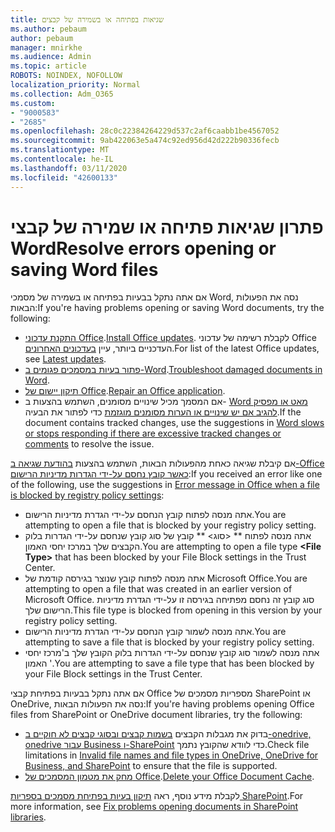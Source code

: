 ```yaml
---
title: שגיאות בפתיחה או בשמירה של קבצים
ms.author: pebaum
author: pebaum
manager: mnirkhe
ms.audience: Admin
ms.topic: article
ROBOTS: NOINDEX, NOFOLLOW
localization_priority: Normal
ms.collection: Adm_O365
ms.custom:
- "9000583"
- "2685"
ms.openlocfilehash: 28c0c22384264229d537c2af6caabb1be4567052
ms.sourcegitcommit: 9ab422063e5a474c92ed956d42d222b90336fecb
ms.translationtype: MT
ms.contentlocale: he-IL
ms.lasthandoff: 03/11/2020
ms.locfileid: "42600133"
---
```

# <a name="resolve-errors-opening-or-saving-word-files"></a><span data-ttu-id="7d065-102">פתרון שגיאות פתיחה או שמירה של קבצי Word</span><span class="sxs-lookup"><span data-stu-id="7d065-102">Resolve errors opening or saving Word files</span></span>

<span data-ttu-id="7d065-103">אם אתה נתקל בבעיות בפתיחה או בשמירה של מסמכי Word, נסה את הפעולות הבאות:</span><span class="sxs-lookup"><span data-stu-id="7d065-103">If you're having problems opening or saving Word documents, try the following:</span></span>

- <span data-ttu-id="7d065-104">[התקנת עדכוני Office](https://support.office.com/article/2ab296f3-7f03-43a2-8e50-46de917611c5).</span><span class="sxs-lookup"><span data-stu-id="7d065-104">[Install Office updates](https://support.office.com/article/2ab296f3-7f03-43a2-8e50-46de917611c5).</span></span> <span data-ttu-id="7d065-105">לקבלת רשימה של עדכוני Office העדכניים ביותר, עיין [בעדכונים האחרונים](https://docs.microsoft.com/officeupdates/office-updates-msi).</span><span class="sxs-lookup"><span data-stu-id="7d065-105">For list of the latest Office updates, see [Latest updates](https://docs.microsoft.com/officeupdates/office-updates-msi).</span></span>
- <span data-ttu-id="7d065-106">[פתור בעיות במסמכים פגומים ב-Word](https://docs.microsoft.com/office/troubleshoot/word/damaged-documents-in-word).</span><span class="sxs-lookup"><span data-stu-id="7d065-106">[Troubleshoot damaged documents in Word](https://docs.microsoft.com/office/troubleshoot/word/damaged-documents-in-word).</span></span>
- <span data-ttu-id="7d065-107">[תיקון יישום של Office](https://support.office.com/Article/Repair-an-Office-application-7821d4b6-7c1d-4205-aa0e-a6b40c5bb88b).</span><span class="sxs-lookup"><span data-stu-id="7d065-107">[Repair an Office application](https://support.office.com/Article/Repair-an-Office-application-7821d4b6-7c1d-4205-aa0e-a6b40c5bb88b).</span></span>
- <span data-ttu-id="7d065-108">אם המסמך מכיל שינויים מסומנים, השתמש בהצעות ב- [Word מאט או מפסיק להגיב אם יש שינויים או הערות מסומנים מוגזמת](https://docs.microsoft.com/office/troubleshoot/word/word-stops-responding) כדי לפתור את הבעיה.</span><span class="sxs-lookup"><span data-stu-id="7d065-108">If the document contains tracked changes, use the suggestions in [Word slows or stops responding if there are excessive tracked changes or comments](https://docs.microsoft.com/office/troubleshoot/word/word-stops-responding) to resolve the issue.</span></span>

<span data-ttu-id="7d065-109">אם קיבלת שגיאה כאחת מהפעולות הבאות, השתמש בהצעות [בהודעת שגיאה ב-Office כאשר קובץ נחסם על-ידי הגדרות מדיניות הרישום](https://docs.microsoft.com/office/troubleshoot/settings/file-blocked-in-office):</span><span class="sxs-lookup"><span data-stu-id="7d065-109">If you received an error like one of the following, use the suggestions in [Error message in Office when a file is blocked by registry policy settings](https://docs.microsoft.com/office/troubleshoot/settings/file-blocked-in-office):</span></span>

- <span data-ttu-id="7d065-110">אתה מנסה לפתוח קובץ הנחסם על-ידי הגדרת מדיניות הרישום.</span><span class="sxs-lookup"><span data-stu-id="7d065-110">You are attempting to open a file that is blocked by your registry policy setting.</span></span>
- <span data-ttu-id="7d065-111">אתה מנסה לפתוח \*\* \<סוג\> \*\* קובץ של סוג קובץ שנחסם על-ידי הגדרות בלוק הקבצים שלך במרכז יחסי האמון.</span><span class="sxs-lookup"><span data-stu-id="7d065-111">You are attempting to open a file type **\<File Type\>** that has been blocked by your File Block settings in the Trust Center.</span></span>
- <span data-ttu-id="7d065-112">אתה מנסה לפתוח קובץ שנוצר בגירסה קודמת של Microsoft Office.</span><span class="sxs-lookup"><span data-stu-id="7d065-112">You are attempting to open a file that was created in an earlier version of Microsoft Office.</span></span> <span data-ttu-id="7d065-113">סוג קובץ זה נחסם מפתיחה בגירסה זו על-ידי הגדרת מדיניות הרישום שלך.</span><span class="sxs-lookup"><span data-stu-id="7d065-113">This file type is blocked from opening in this version by your registry policy setting.</span></span>
- <span data-ttu-id="7d065-114">אתה מנסה לשמור קובץ הנחסם על-ידי הגדרת מדיניות הרישום.</span><span class="sxs-lookup"><span data-stu-id="7d065-114">You are attempting to save a file that is blocked by your registry policy setting.</span></span>
- <span data-ttu-id="7d065-115">אתה מנסה לשמור סוג קובץ שנחסם על-ידי הגדרות בלוק הקובץ שלך ב'מרכז יחסי האמון '.</span><span class="sxs-lookup"><span data-stu-id="7d065-115">You are attempting to save a file type that has been blocked by your File Block settings in the Trust Center.</span></span>

<span data-ttu-id="7d065-116">אם אתה נתקל בבעיות בפתיחת קבצי Office מספריות מסמכים של SharePoint או OneDrive, נסה את הפעולות הבאות:</span><span class="sxs-lookup"><span data-stu-id="7d065-116">If you're having problems opening Office files from SharePoint or OneDrive document libraries, try the following:</span></span>

- <span data-ttu-id="7d065-117">בדוק את מגבלות הקבצים [בשמות קבצים ובסוגי קבצים לא חוקיים ב-onedrive, onedrive עבור Business ו-SharePoint](https://support.office.com/article/64883a5d-228e-48f5-b3d2-eb39e07630fa) כדי לוודא שהקובץ נתמך.</span><span class="sxs-lookup"><span data-stu-id="7d065-117">Check file limitations in [Invalid file names and file types in OneDrive, OneDrive for Business, and SharePoint](https://support.office.com/article/64883a5d-228e-48f5-b3d2-eb39e07630fa) to ensure that the file is supported.</span></span> 
- <span data-ttu-id="7d065-118">[מחק את מטמון המסמכים של Office](https://support.office.com/article/b1d3765e-d71b-4bb8-99ca-acd22c42995d
).</span><span class="sxs-lookup"><span data-stu-id="7d065-118">[Delete your Office Document Cache](https://support.office.com/article/b1d3765e-d71b-4bb8-99ca-acd22c42995d
).</span></span> 

<span data-ttu-id="7d065-119">לקבלת מידע נוסף, ראה [תיקון בעיות בפתיחת מסמכים בספריות SharePoint](https://support.office.com/article/31329fa1-4ad0-47fc-95d8-bb0c5b12a536).</span><span class="sxs-lookup"><span data-stu-id="7d065-119">For more information, see [Fix problems opening documents in SharePoint libraries](https://support.office.com/article/31329fa1-4ad0-47fc-95d8-bb0c5b12a536).</span></span>